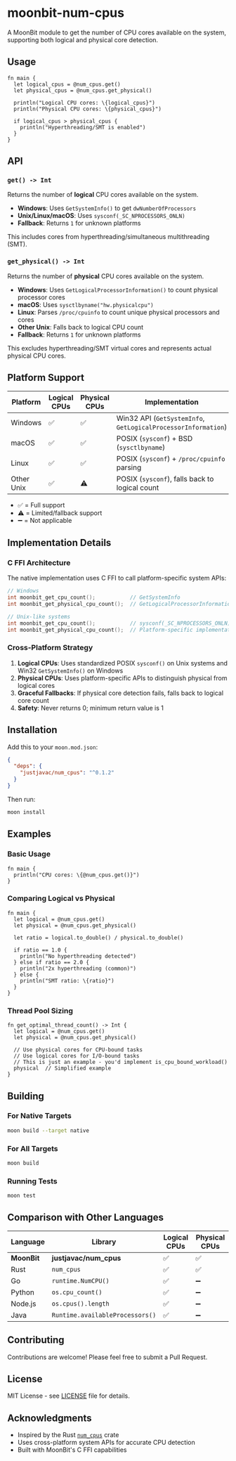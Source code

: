 # moonbit-num-cpus

A MoonBit module to get the number of CPU cores available on the system,
supporting both logical and physical core detection.

## Usage

```moonbit
fn main {
  let logical_cpus = @num_cpus.get()
  let physical_cpus = @num_cpus.get_physical()
  
  println("Logical CPU cores: \{logical_cpus}")
  println("Physical CPU cores: \{physical_cpus}")
  
  if logical_cpus > physical_cpus {
    println("Hyperthreading/SMT is enabled")
  }
}
```

## API

### `get() -> Int`

Returns the number of **logical** CPU cores available on the system.

- **Windows**: Uses `GetSystemInfo()` to get `dwNumberOfProcessors`
- **Unix/Linux/macOS**: Uses `sysconf(_SC_NPROCESSORS_ONLN)`
- **Fallback**: Returns `1` for unknown platforms

This includes cores from hyperthreading/simultaneous multithreading (SMT).

### `get_physical() -> Int`

Returns the number of **physical** CPU cores available on the system.

- **Windows**: Uses `GetLogicalProcessorInformation()` to count physical
  processor cores
- **macOS**: Uses `sysctlbyname("hw.physicalcpu")`
- **Linux**: Parses `/proc/cpuinfo` to count unique physical processors and
  cores
- **Other Unix**: Falls back to logical CPU count
- **Fallback**: Returns `1` for unknown platforms

This excludes hyperthreading/SMT virtual cores and represents actual physical
CPU cores.

## Platform Support

| Platform   | Logical CPUs | Physical CPUs | Implementation                                                |
| ---------- | ------------ | ------------- | ------------------------------------------------------------- |
| Windows    | ✅           | ✅            | Win32 API (`GetSystemInfo`, `GetLogicalProcessorInformation`) |
| macOS      | ✅           | ✅            | POSIX (`sysconf`) + BSD (`sysctlbyname`)                      |
| Linux      | ✅           | ✅            | POSIX (`sysconf`) + `/proc/cpuinfo` parsing                   |
| Other Unix | ✅           | ⚠️            | POSIX (`sysconf`), falls back to logical count                |

- ✅ = Full support
- ⚠️ = Limited/fallback support
- ➖ = Not applicable

## Implementation Details

### C FFI Architecture

The native implementation uses C FFI to call platform-specific system APIs:

```c
// Windows
int moonbit_get_cpu_count();           // GetSystemInfo
int moonbit_get_physical_cpu_count();  // GetLogicalProcessorInformation

// Unix-like systems  
int moonbit_get_cpu_count();           // sysconf(_SC_NPROCESSORS_ONLN)
int moonbit_get_physical_cpu_count();  // Platform-specific implementations
```

### Cross-Platform Strategy

1. **Logical CPUs**: Uses standardized POSIX `sysconf()` on Unix systems and
   Win32 `GetSystemInfo()` on Windows
2. **Physical CPUs**: Uses platform-specific APIs to distinguish physical from
   logical cores
3. **Graceful Fallbacks**: If physical core detection fails, falls back to
   logical core count
4. **Safety**: Never returns 0; minimum return value is 1

## Installation

Add this to your `moon.mod.json`:

```json
{
  "deps": {
    "justjavac/num_cpus": "^0.1.2"
  }
}
```

Then run:

```bash
moon install
```

## Examples

### Basic Usage

```moonbit
fn main {
  println("CPU cores: \{@num_cpus.get()}")
}
```

### Comparing Logical vs Physical

```moonbit
fn main {
  let logical = @num_cpus.get()
  let physical = @num_cpus.get_physical()
  
  let ratio = logical.to_double() / physical.to_double()
  
  if ratio == 1.0 {
    println("No hyperthreading detected")
  } else if ratio == 2.0 {
    println("2x hyperthreading (common)")
  } else {
    println("SMT ratio: \{ratio}")
  }
}
```

### Thread Pool Sizing

```moonbit
fn get_optimal_thread_count() -> Int {
  let logical = @num_cpus.get()
  let physical = @num_cpus.get_physical()
  
  // Use physical cores for CPU-bound tasks
  // Use logical cores for I/O-bound tasks
  // This is just an example - you'd implement is_cpu_bound_workload()
  physical  // Simplified example
}
```

## Building

### For Native Targets

```bash
moon build --target native
```

### For All Targets

```bash
moon build
```

### Running Tests

```bash
moon test
```

## Comparison with Other Languages

| Language    | Library                         | Logical CPUs | Physical CPUs |
| ----------- | ------------------------------- | ------------ | ------------- |
| **MoonBit** | **justjavac/num_cpus**          | ✅           | ✅            |
| Rust        | `num_cpus`                      | ✅           | ✅            |
| Go          | `runtime.NumCPU()`              | ✅           | ➖            |
| Python      | `os.cpu_count()`                | ✅           | ➖            |
| Node.js     | `os.cpus().length`              | ✅           | ➖            |
| Java        | `Runtime.availableProcessors()` | ✅           | ➖            |

## Contributing

Contributions are welcome! Please feel free to submit a Pull Request.

## License

MIT License - see [LICENSE](LICENSE) file for details.

## Acknowledgments

- Inspired by the Rust [`num_cpus`](https://github.com/seanmonstar/num_cpus)
  crate
- Uses cross-platform system APIs for accurate CPU detection
- Built with MoonBit's C FFI capabilities
